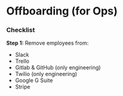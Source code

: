 # Offboarding (for Ops)

### Checklist

**Step 1:** Remove employees from: 

- Slack
- Trello
- Gitlab & GitHub (only engineering)
- Twilio (only engineering)
- Google G Suite
- Stripe
